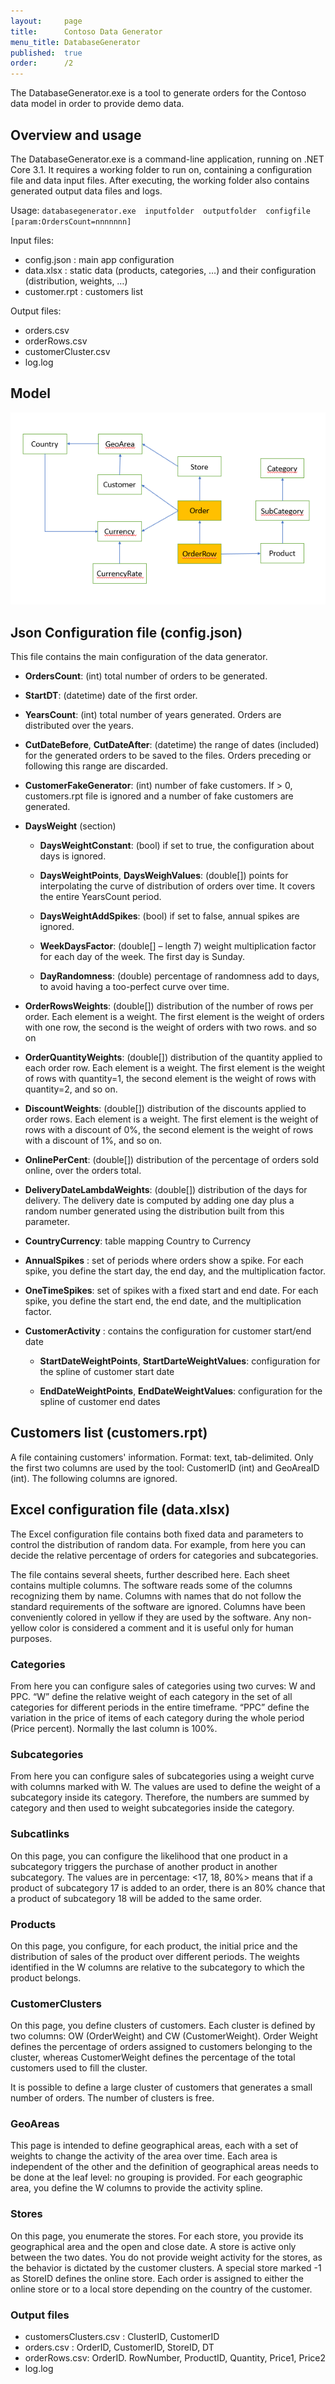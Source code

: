 ```yaml
---
layout:     page
title:      Contoso Data Generator
menu_title: DatabaseGenerator
published:  true
order:      /2
---
```

The DatabaseGenerator.exe is a tool to generate orders for the Contoso data model in order to provide demo data.

## Overview and usage
The DatabaseGenerator.exe is a command-line application, running on .NET Core 3.1. It requires a working folder to run on, containing a configuration file and data input files. After executing, the working folder also contains generated output data files and logs.

Usage:  `databasegenerator.exe  inputfolder  outputfolder  configfile  [param:OrdersCount=nnnnnnn]`

Input files:
- config.json : main app configuration
- data.xlsx : static data (products, categories, …) and their configuration (distribution, weights, …)
- customer.rpt : customers list

Output files:
- orders.csv
- orderRows.csv
- customerCluster.csv
- log.log

## Model

<img src="images/contoso-dataset-model.png" with=280>

## Json Configuration file (config.json)

This file contains the main configuration of the data generator.
- **OrdersCount**: (int) total number of orders to be generated.

- **StartDT**: (datetime) date of the first order.

- **YearsCount**: (int) total number of years generated. Orders are distributed over the years.

- **CutDateBefore**, **CutDateAfter**: (datetime) the range of dates (included) for the generated orders to be saved to the files. Orders preceding or following this range are discarded.

- **CustomerFakeGenerator**: (int) number of fake customers. If > 0, customers.rpt file is ignored and a number of fake customers are generated.

- **DaysWeight** (section)

    - **DaysWeightConstant**: (bool) if set to true, the configuration about days is ignored.

    - **DaysWeightPoints**, **DaysWeighValues**: (double[]) points for interpolating the curve of distribution of orders over time. It covers the entire YearsCount period.

    - **DaysWeightAddSpikes**: (bool) if set to false, annual spikes are ignored.

    - **WeekDaysFactor**: (double[] – length 7) weight multiplication factor for each day of the week. The first day is Sunday.

    - **DayRandomness**: (double) percentage of randomness add to days, to avoid having a too-perfect curve over time.

- **OrderRowsWeights**: (double[]) distribution of the number of rows per order. Each element is a weight. The first element is the weight of orders with one row, the second is the weight of orders with two rows. and so on

- **OrderQuantityWeights**: (double[]) distribution of the quantity applied to each order row. Each element is a weight. The first element is the weight of rows with quantity=1, the second element is the weight of rows with quantity=2, and so on.

- **DiscountWeights**: (double[]) distribution of the discounts applied to order rows. Each element is a weight. The first element is the weight of rows with a discount of 0%, the second element is the weight of rows with a discount of 1%, and so on.

- **OnlinePerCent**: (double[]) distribution of the percentage of orders sold online, over the orders total. 

- **DeliveryDateLambdaWeights**: (double[]) distribution of the days for delivery. The delivery date is computed by adding one day plus a random number generated using the distribution built from this parameter.

- **CountryCurrency**: table mapping Country to Currency

- **AnnualSpikes** : set of periods where orders show a spike. For each spike, you define the start day, the end day, and the multiplication factor.

- **OneTimeSpikes**: set of spikes with a fixed start and end date. For each spike, you define the start end, the end date, and the multiplication factor.

- **CustomerActivity** : contains the configuration for customer start/end date

    - **StartDateWeightPoints**, **StartDarteWeightValues**: configuration for the spline of customer start date

    - **EndDateWeightPoints**, **EndDateWeightValues**: configuration for the spline of customer end dates


## Customers list (customers.rpt)

A file containing customers' information. Format: text, tab-delimited. Only the first two columns are used by the tool: CustomerID (int) and GeoAreaID (int). The following columns are ignored.


## Excel configuration file (data.xlsx)

The Excel configuration file contains both fixed data and parameters to control the distribution of random data. For example, from here you can decide the relative percentage of orders for categories and subcategories.

The file contains several sheets, further described here. Each sheet contains multiple columns. The software reads some of the columns recognizing them by name. Columns with names that do not follow the standard requirements of the software are ignored. Columns have been conveniently colored in yellow if they are used by the software. Any non-yellow color is considered a comment and it is useful only for human purposes. 

### Categories
From here you can configure sales of categories using two curves: W and PPC. “W” define the relative weight of each category in the set of all categories for different periods in the entire timeframe. “PPC” define the variation in the price of items of each category during the whole period (Price percent). Normally the last column is 100%.

### Subcategories
From here you can configure sales of subcategories using a weight curve with columns marked with W. The values are used to define the weight of a subcategory inside its category. Therefore, the numbers are summed by category and then used to weight subcategories inside the category.

### Subcatlinks
On this page, you can configure the likelihood that one product in a subcategory triggers the purchase of another product in another subcategory. The values are in percentage: <17, 18, 80%> means that if a product of subcategory 17 is added to an order, there is an 80% chance that a product of subcategory 18 will be added to the same order.

### Products
On this page, you configure, for each product, the initial price and the distribution of sales of the product over different periods. The weights identified in the W columns are relative to the subcategory to which the product belongs.

### CustomerClusters 
On this page, you define clusters of customers. Each cluster is defined by two columns: OW (OrderWeight) and CW (CustomerWeight). Order Weight defines the percentage of orders assigned to customers belonging to the cluster, whereas CustomerWeight defines the percentage of the total customers used to fill the cluster.

It is possible to define a large cluster of customers that generates a small number of orders. The number of clusters is free.

### GeoAreas
This page is intended to define geographical areas, each with a set of weights to change the activity of the area over time. Each area is independent of the other and the definition of geographical areas needs to be done at the leaf level: no grouping is provided.
For each geographic area, you define the W columns to provide the activity spline.

### Stores
On this page, you enumerate the stores. For each store, you provide its geographical area and the open and close date. A store is active only between the two dates.
You do not provide weight activity for the stores, as the behavior is dictated by the customer clusters. A special store marked -1 as StoreID defines the online store.
Each order is assigned to either the online store or to a local store depending on the country of the customer.

### Output files

- customersClusters.csv : ClusterID, CustomerID
- orders.csv : OrderID, CustomerID, StoreID, DT  
- orderRows.csv: OrderID. RowNumber, ProductID, Quantity, Price1, Price2
- log.log
